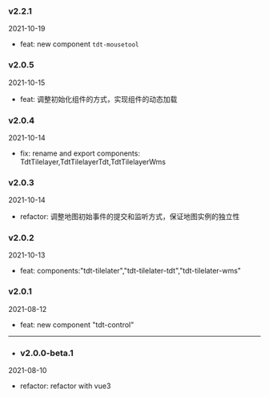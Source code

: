 ### v2.2.1

2021-10-19

- feat: new component `tdt-mousetool`

### v2.0.5

2021-10-15

- feat: 调整初始化组件的方式，实现组件的动态加载

### v2.0.4

2021-10-14

- fix: rename and export components: TdtTilelayer,TdtTilelayerTdt,TdtTilelayerWms

### v2.0.3

2021-10-14

- refactor: 调整地图初始事件的提交和监听方式，保证地图实例的独立性

### v2.0.2

2021-10-13

- feat: components:"tdt-tilelater","tdt-tilelater-tdt","tdt-tilelater-wms"

### v2.0.1

2021-08-12

- feat: new component "tdt-control"

---

- ### v2.0.0-beta.1

2021-08-10

- refactor: refactor with vue3
